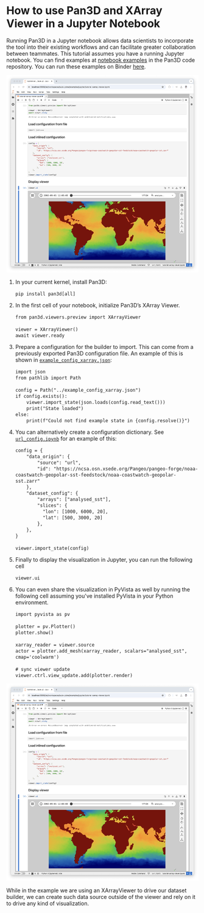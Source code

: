 # How to use Pan3D and XArray Viewer in a Jupyter Notebook

Running Pan3D in a Jupyter notebook allows data scientists to incorporate the
tool into their existing workflows and can facilitate greater collaboration
between teammates. This tutorial assumes you have a running Jupyter notebook.
You can find examples at [notebook examples][notebook-examples-link] in the
Pan3D code repository. You can run these examples on Binder [here][binder-link].

![](../images/xr-viewer-jupyter-00.png)

1.  In your current kernel, install Pan3D:

        pip install pan3d[all]

2.  In the first cell of your notebook, initialize Pan3D’s XArray Viewer.

        from pan3d.viewers.preview import XArrayViewer

        viewer = XArrayViewer()
        await viewer.ready

3.  Prepare a configuration for the builder to import. This can come from a
    previously exported Pan3D configuration file. An example of this is shown in
    [`example_config_xarray.json`][config-xarray-link]:

        import json
        from pathlib import Path

        config = Path("../example_config_xarray.json")
        if config.exists():
            viewer.import_state(json.loads(config.read_text()))
            print("State loaded")
        else:
            print(f"Could not find example state in {config.resolve()}")

4.  You can alternatively create a configuration dictionary. See
    [`url_config.ipynb`][url-config-notebook-link] for an example of this:

        config = {
            "data_origin": {
                "source": "url",
                "id": "https://ncsa.osn.xsede.org/Pangeo/pangeo-forge/noaa-coastwatch-geopolar-sst-feedstock/noaa-coastwatch-geopolar-sst.zarr"
            },
            "dataset_config": {
                "arrays": ["analysed_sst"],
                "slices": {
                  "lon": [1000, 6000, 20],
                  "lat": [500, 3000, 20]
                },
            },
        }

        viewer.import_state(config)

5.  Finally to display the visualization in Jupyter, you can run the following
    cell

        viewer.ui

6.  You can even share the visualization in PyVista as well by running the
    following cell assuming you've installed PyVista in your Python environment.

        import pyvista as pv

        plotter = pv.Plotter()
        plotter.show()

        xarray_reader = viewer.source
        actor = plotter.add_mesh(xarray_reader, scalars="analysed_sst", cmap='coolwarm')

        # sync viewer update
        viewer.ctrl.view_update.add(plotter.render)

![](../images/xr-viewer-jupyter-00.png)

While in the example we are using an XArrayViewer to drive our dataset builder,
we can create such data source outside of the viewer and rely on it to drive any
kind of visualization.

[notebook-examples-link]:
  https://github.com/Kitware/pan3d/tree/main/examples/jupyter
[binder-link]:
  https://mybinder.org/v2/gh/Kitware/pan3d/main?labpath=examples%2Fjupyter
[config-xarray-link]:
  https://github.com/Kitware/pan3d/blob/main/examples/example_config_xarray.json
[url-config-notebook-link]:
  https://github.com/Kitware/pan3d/blob/main/examples/jupyter/url_config.ipynb
